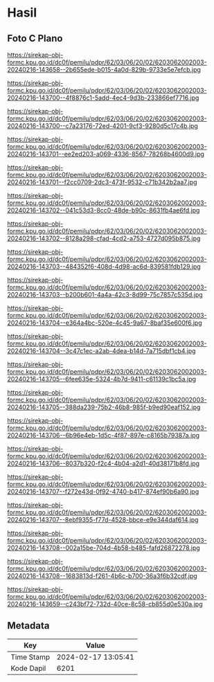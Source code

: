# Hasil

## Foto C Plano

https://sirekap-obj-formc.kpu.go.id/dc0f/pemilu/pdpr/62/03/06/20/02/6203062002003-20240216-143658--2b655ede-b015-4a0d-829b-9733e5e7efcb.jpg

https://sirekap-obj-formc.kpu.go.id/dc0f/pemilu/pdpr/62/03/06/20/02/6203062002003-20240216-143700--4f8876c1-5add-4ec4-9d3b-233866ef7716.jpg

https://sirekap-obj-formc.kpu.go.id/dc0f/pemilu/pdpr/62/03/06/20/02/6203062002003-20240216-143700--c7a23176-72ed-4201-9cf3-9280d5c17c4b.jpg

https://sirekap-obj-formc.kpu.go.id/dc0f/pemilu/pdpr/62/03/06/20/02/6203062002003-20240216-143701--ee2ed203-a069-4336-8567-78268b4600d9.jpg

https://sirekap-obj-formc.kpu.go.id/dc0f/pemilu/pdpr/62/03/06/20/02/6203062002003-20240216-143701--f2cc0709-2dc3-473f-9532-c71b342b2aa7.jpg

https://sirekap-obj-formc.kpu.go.id/dc0f/pemilu/pdpr/62/03/06/20/02/6203062002003-20240216-143702--041c53d3-8cc0-48de-b90c-8631fb4ae6fd.jpg

https://sirekap-obj-formc.kpu.go.id/dc0f/pemilu/pdpr/62/03/06/20/02/6203062002003-20240216-143702--8128a298-cfad-4cd2-a753-4727d095b875.jpg

https://sirekap-obj-formc.kpu.go.id/dc0f/pemilu/pdpr/62/03/06/20/02/6203062002003-20240216-143703--484352f6-408d-4d98-ac6d-839581fdb129.jpg

https://sirekap-obj-formc.kpu.go.id/dc0f/pemilu/pdpr/62/03/06/20/02/6203062002003-20240216-143703--b200b601-4a4a-42c3-8d99-75c7857c535d.jpg

https://sirekap-obj-formc.kpu.go.id/dc0f/pemilu/pdpr/62/03/06/20/02/6203062002003-20240216-143704--e364a4bc-520e-4c45-9a67-8baf35e600f6.jpg

https://sirekap-obj-formc.kpu.go.id/dc0f/pemilu/pdpr/62/03/06/20/02/6203062002003-20240216-143704--3c47c1ec-a2ab-4dea-b14d-7a715dbf1cb4.jpg

https://sirekap-obj-formc.kpu.go.id/dc0f/pemilu/pdpr/62/03/06/20/02/6203062002003-20240216-143705--6fee635e-5324-4b7d-9411-c61139c1bc5a.jpg

https://sirekap-obj-formc.kpu.go.id/dc0f/pemilu/pdpr/62/03/06/20/02/6203062002003-20240216-143705--388da239-75b2-46b8-985f-b9ed90eaf152.jpg

https://sirekap-obj-formc.kpu.go.id/dc0f/pemilu/pdpr/62/03/06/20/02/6203062002003-20240216-143706--6b96e4eb-1d5c-4f87-897e-c8165b79387a.jpg

https://sirekap-obj-formc.kpu.go.id/dc0f/pemilu/pdpr/62/03/06/20/02/6203062002003-20240216-143706--8037b320-f2c4-4b04-a2d1-40d38171b8fd.jpg

https://sirekap-obj-formc.kpu.go.id/dc0f/pemilu/pdpr/62/03/06/20/02/6203062002003-20240216-143707--f272e43d-0f92-4740-b417-874ef90b6a90.jpg

https://sirekap-obj-formc.kpu.go.id/dc0f/pemilu/pdpr/62/03/06/20/02/6203062002003-20240216-143707--8ebf9355-f77d-4528-bbce-e9e344daf614.jpg

https://sirekap-obj-formc.kpu.go.id/dc0f/pemilu/pdpr/62/03/06/20/02/6203062002003-20240216-143708--002a15be-704d-4b58-b485-fafd26872278.jpg

https://sirekap-obj-formc.kpu.go.id/dc0f/pemilu/pdpr/62/03/06/20/02/6203062002003-20240216-143708--1683813d-f261-4b6c-b700-36a3f6b32cdf.jpg

https://sirekap-obj-formc.kpu.go.id/dc0f/pemilu/pdpr/62/03/06/20/02/6203062002003-20240216-143659--c243bf72-732d-40ce-8c58-cb855d0e530a.jpg


## Metadata

| Key        | Value               |
| ---------- | ------------------- |
| Time Stamp | 2024-02-17 13:05:41 |
| Kode Dapil | 6201                |



